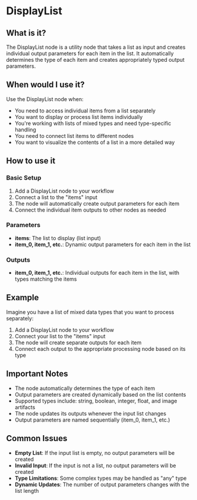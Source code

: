 # DisplayList

## What is it?

The DisplayList node is a utility node that takes a list as input and creates individual output parameters for each item in the list. It automatically determines the type of each item and creates appropriately typed output parameters.

## When would I use it?

Use the DisplayList node when:

- You need to access individual items from a list separately
- You want to display or process list items individually
- You're working with lists of mixed types and need type-specific handling
- You need to connect list items to different nodes
- You want to visualize the contents of a list in a more detailed way

## How to use it

### Basic Setup

1. Add a DisplayList node to your workflow
1. Connect a list to the "items" input
1. The node will automatically create output parameters for each item
1. Connect the individual item outputs to other nodes as needed

### Parameters

- **items**: The list to display (list input)
- **item_0, item_1, etc.**: Dynamic output parameters for each item in the list

### Outputs

- **item_0, item_1, etc.**: Individual outputs for each item in the list, with types matching the items

## Example

Imagine you have a list of mixed data types that you want to process separately:

1. Add a DisplayList node to your workflow
1. Connect your list to the "items" input
1. The node will create separate outputs for each item
1. Connect each output to the appropriate processing node based on its type

## Important Notes

- The node automatically determines the type of each item
- Output parameters are created dynamically based on the list contents
- Supported types include: string, boolean, integer, float, and image artifacts
- The node updates its outputs whenever the input list changes
- Output parameters are named sequentially (item_0, item_1, etc.)

## Common Issues

- **Empty List**: If the input list is empty, no output parameters will be created
- **Invalid Input**: If the input is not a list, no output parameters will be created
- **Type Limitations**: Some complex types may be handled as "any" type
- **Dynamic Updates**: The number of output parameters changes with the list length 